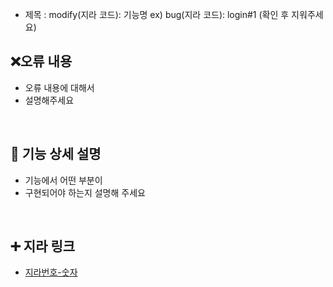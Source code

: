- 제목 : modify(지라 코드): 기능명
ex) bug(지라 코드): login#1
(확인 후 지워주세요)

## ❌오류 내용
  - 오류 내용에 대해서
  - 설명해주세요
<br/>

## 📄 기능 상세 설명
  - 기능에서 어떤 부분이
  - 구현되어야 하는지 설명해 주세요
<br/>

 ## ➕ 지라 링크
 - [지라번호-숫자](지라주소)

 <br/>